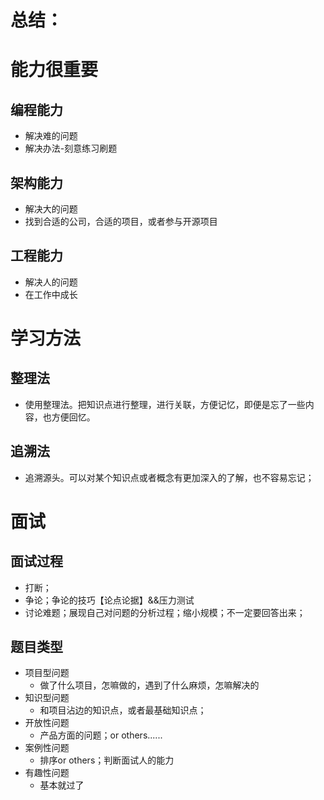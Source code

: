 # 总结：
# 能力很重要
## 编程能力
- 解决难的问题
- 解决办法-刻意练习刷题
## 架构能力
- 解决大的问题
- 找到合适的公司，合适的项目，或者参与开源项目
## 工程能力
- 解决人的问题
- 在工作中成长
# 学习方法
## 整理法
- 使用整理法。把知识点进行整理，进行关联，方便记忆，即便是忘了一些内容，也方便回忆。
## 追溯法
- 追溯源头。可以对某个知识点或者概念有更加深入的了解，也不容易忘记；
# 面试
## 面试过程
- 打断；
- 争论；争论的技巧【论点论据】&&压力测试
- 讨论难题；展现自己对问题的分析过程；缩小规模；不一定要回答出来；
## 题目类型
- 项目型问题
  - 做了什么项目，怎嘛做的，遇到了什么麻烦，怎嘛解决的
- 知识型问题
  - 和项目沾边的知识点，或者最基础知识点；
- 开放性问题
  - 产品方面的问题；or others......
- 案例性问题
  - 排序or others；判断面试人的能力
- 有趣性问题
  - 基本就过了